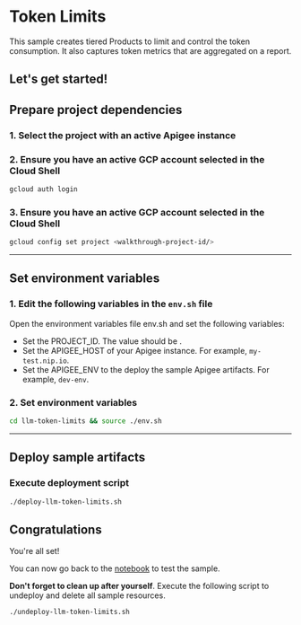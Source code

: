 # Token Limits

This sample creates tiered Products to limit and control the token consumption. It also captures token metrics that are aggregated on a report.

Let's get started!
---

## Prepare project dependencies

### 1. Select the project with an active Apigee instance

<walkthrough-project-setup></walkthrough-project-setup>

### 2. Ensure you have an active GCP account selected in the Cloud Shell

```sh
gcloud auth login
```

### 3. Ensure you have an active GCP account selected in the Cloud Shell

```sh
gcloud config set project <walkthrough-project-id/>
```

---

## Set environment variables

### 1. Edit the following variables in the `env.sh` file

Open the environment variables file <walkthrough-editor-open-file filePath="llm-token-limits/env.sh">env.sh</walkthrough-editor-open-file> and set the following variables:

* Set the <walkthrough-editor-select-regex filePath="llm-token-limits/env.sh" regex="PROJECT_ID_TO_SET">PROJECT_ID</walkthrough-editor-select-regex>. The value should be <walkthrough-project-id/>.
* Set the <walkthrough-editor-select-regex filePath="llm-token-limits/env.sh" regex="APIGEE_HOST_TO_SET">APIGEE_HOST</walkthrough-editor-select-regex> of your Apigee instance. For example, `my-test.nip.io`.
* Set the <walkthrough-editor-select-regex filePath="llm-token-limits/env.sh" regex="APIGEE_ENV_TO_SET">APIGEE_ENV</walkthrough-editor-select-regex> to the deploy the sample Apigee artifacts. For example, `dev-env`.

### 2. Set environment variables

```sh
cd llm-token-limits && source ./env.sh
```

---

## Deploy sample artifacts

### Execute deployment script

```sh
./deploy-llm-token-limits.sh
```

## Congratulations

<walkthrough-conclusion-trophy></walkthrough-conclusion-trophy>

You're all set!

You can now go back to the [notebook](https://github.com/GoogleCloudPlatform/apigee-samples/blob/main/llm-token-limits/llm_token_limits.ipynb) to test the sample.

**Don't forget to clean up after yourself**. Execute the following script to undeploy and delete all sample resources.
```sh
./undeploy-llm-token-limits.sh
```